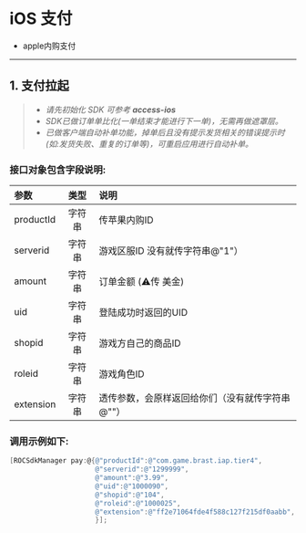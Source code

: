 # iOS 支付
- apple内购支付

---

## 1. 支付拉起
> * *请先初始化 SDK 可参考 **access-ios***
> * *SDK已做订单单比化(一单结束才能进行下一单)，无需再做遮罩层。*
> * *已做客户端自动补单功能，掉单后且没有提示发货相关的错误提示时(如:发货失败、重复的订单等)，可重启应用进行自动补单。*
> 
### 接口对象包含字段说明:
| 参数   | 类型 |     说明 |
| :-- | :---: | :-- |
| productId | 字符串 | 传苹果内购ID |
| serverid | 字符串 | 游戏区服ID 没有就传字符串@"1"） |
| amount | 字符串 | 订单金额  (⚠️传 美金) |
| uid | 字符串 | 登陆成功时返回的UID |
| shopid | 字符串 | 游戏方自己的商品ID |
| roleid | 字符串 | 游戏角色ID |
| extension | 字符串 | 透传参数，会原样返回给你们（没有就传字符串@""） |

### 调用示例如下:
```objectivec
[ROCSdkManager pay:@{@"productId":@"com.game.brast.iap.tier4",
                     @"serverid":@"1299999",
                     @"amount":@"3.99",
                     @"uid":@"1000090",
                     @"shopid":@"104",
                     @"roleid":@"1000025",
                     @"extension":@"ff2e71064fde4f588c127f215df0aabb",
                     }];
```


